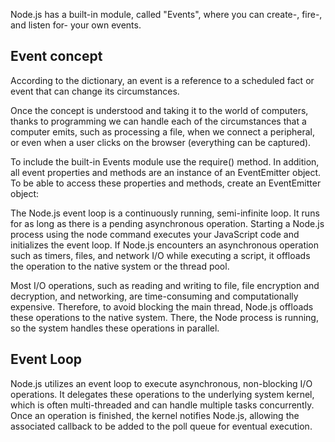 Node.js has a built-in module, called "Events", where you can create-, fire-, and listen for- your own events.

## Event concept
According to the dictionary, an event is a reference to a scheduled fact or event that can change its circumstances.

Once the concept is understood and taking it to the world of computers, thanks to programming we can handle each of the circumstances that a computer emits, such as processing a file, when we connect a peripheral, or even when a user clicks on the browser (everything can be captured).

To include the built-in Events module use the require() method. In addition, all event properties and methods are an instance of an EventEmitter object. To be able to access these properties and methods, create an EventEmitter object:


The Node.js event loop is a continuously running, semi-infinite loop. It runs for as long as there is a pending asynchronous operation. Starting a Node.js process using the node command executes your JavaScript code and initializes the event loop. If Node.js encounters an asynchronous operation such as timers, files, and network I/O while executing a script, it offloads the operation to the native system or the thread pool.

Most I/O operations, such as reading and writing to file, file encryption and decryption, and networking, are time-consuming and computationally expensive. Therefore, to avoid blocking the main thread, Node.js offloads these operations to the native system. There, the Node process is running, so the system handles these operations in parallel.

## Event Loop

Node.js utilizes an event loop to execute asynchronous, non-blocking I/O operations. It delegates these operations to the underlying system kernel, which is often multi-threaded and can handle multiple tasks concurrently. Once an operation is finished, the kernel notifies Node.js, allowing the associated callback to be added to the poll queue for eventual execution.
